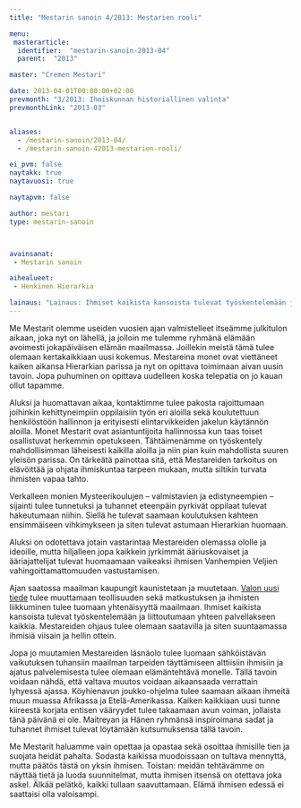 ```yaml
---
title: "Mestarin sanoin 4/2013: Mestarien rooli"

menu:
 masterarticle:
  identifier:  "mestarin-sanoin-2013-04"
  parent:  "2013"

master: "Cremen Mestari"

date: 2013-04-01T00:00:00+02:00
prevmonth: "3/2013: Ihmiskunnan historiallinen valinta"
prevmonthLink: "2013-03"


aliases:
  - /mestarin-sanoin/2013-04/
  - /mestarin-sanoin-42013-mestarien-rooli/

ei_pvm: false
naytakk: true
naytavuosi: true

naytapvm: false

author: mestari
type: mestarin-sanoin



avainsanat:
 - Mestarin sanoin

aihealueet:
 - Henkinen Hierarkia

lainaus: "Lainaus: Ihmiset kaikista kansoista tulevat työskentelemään ja liittoutumaan yhteen palvellakseen kaikkia. Mestareiden ohjaus tulee olemaan saatavilla ja siten suuntaamassa ihmisiä viisain ja hellin ottein."
---
```

<p>Me Mestarit olemme useiden vuosien ajan valmistelleet itseämme julkitulon aikaan, joka nyt on lähellä, ja jolloin me tulemme ryhmänä elämään avoimesti jokapäiväisen elämän maailmassa. Joillekin meistä tämä tulee olemaan kertakaikkiaan uusi kokemus. Mestareina monet ovat viettäneet kaiken aikansa Hierarkian parissa ja nyt on opittava toimimaan aivan uusin tavoin. Jopa puhuminen on opittava uudelleen koska telepatia on jo kauan ollut tapamme.</p>
<p>Aluksi ja huomattavan aikaa, kontaktimme tulee pakosta rajoittumaan joihinkin kehittyneimpiin oppilaisiin työn eri aloilla sekä koulutettuun henkilöstöön hallinnon ja erityisesti elintarvikkeiden jakelun käytännön aloilla. Monet Mestarit ovat asiantuntijoita hallinnossa kun taas toiset osallistuvat herkemmin opetukseen. Tähtäimenämme on työskentely mahdollisimman läheisesti kaikilla aloilla ja niin pian kuin mahdollista suuren yleisön parissa. On tärkeätä painottaa sitä, että Mestareiden tarkoitus on elävöittää ja ohjata ihmiskuntaa tarpeen mukaan, mutta siltikin turvata ihmisten vapaa tahto.</p>
<p>Verkalleen monien Mysteerikoulujen – valmistavien ja edistyneempien – sijainti tulee tunnetuksi ja tuhannet eteenpäin pyrkivät oppilaat tulevat hakeutumaan niihin. Siellä he tulevat saamaan koulutuksen kahteen ensimmäiseen vihkimykseen ja siten tulevat astumaan Hierarkian huomaan.</p>
<p>Aluksi on odotettava jotain vastarintaa Mestareiden olemassa ololle ja ideoille, mutta hiljalleen jopa kaikkein jyrkimmät ääriuskovaiset ja ääriajattelijat tulevat huomaamaan vaikeaksi ihmisen Vanhempien Veljien vahingoittamattomuuden vastustamisen.</p>
<p>Ajan saatossa maailman kaupungit kaunistetaan ja muutetaan. <a title="Maitreyan aktivoima vesi, eli parantava vesi ja valon tiede" href="/maitreya/maitreyan-aktivoima-vesi-eli-parantava-vesi-ja-valon-tiede/">Valon uusi tiede</a> tulee muuttamaan teollisuuden sekä matkustuksen ja ihmisten liikkuminen tulee tuomaan yhtenäisyyttä maailmaan. Ihmiset kaikista kansoista tulevat työskentelemään ja liittoutumaan yhteen palvellakseen kaikkia. Mestareiden ohjaus tulee olemaan saatavilla ja siten suuntaamassa ihmisiä viisain ja hellin ottein.</p>
<p>Jopa jo muutamien Mestareiden läsnäolo tulee luomaan sähköistävän vaikutuksen tuhansiin maailman tarpeiden täyttämiseen alttiisiin ihmisiin ja ajatus palvelemisesta tulee olemaan elämäntehtävä monelle. Tällä tavoin voidaan nähdä, että valtava muutos voidaan aikaansaada verrattain lyhyessä ajassa. Köyhienavun joukko-ohjelma tulee saamaan aikaan ihmeitä muun muassa Afrikassa ja Etelä-Amerikassa. Kaiken kaikkiaan uusi tunne kiireestä korjata entisen vääryydet tulee takaamaan avun voiman, jollaista tänä päivänä ei ole. Maitreyan ja Hänen ryhmänsä inspiroimana sadat ja tuhannet ihmiset tulevat löytämään kutsumuksensa tällä tavoin.</p>
<p>Me Mestarit haluamme vain opettaa ja opastaa sekä osoittaa ihmisille tien ja suojata heidät pahalta. Sodasta kaikissa muodoissaan on tultava mennyttä, mutta päätös tästä on yksin ihmisen. Toistan: meidän tehtävämme on näyttää tietä ja luoda suunnitelmat, mutta ihmisen itsensä on otettava joka askel. Älkää pelätkö, kaikki tullaan saavuttamaan. Elämä ihmisen edessä ei saattaisi olla valoisampi.</p>